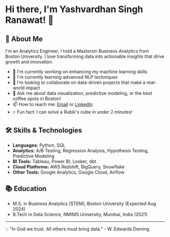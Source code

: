 # Hi there, I'm Yashvardhan Singh Ranawat! 👋

## 🚀 About Me
I'm an Analytics Engineer, I hold a Mastersin Business Analytics from Boston University. I love transforming data into actionable insights that drive growth and innovation.

- 🔭 I'm currently working on enhancing my machine learning skills
- 🌱 I'm currently learning advanced NLP techniques
- 👯 I'm looking to collaborate on data-driven projects that make a real-world impact
- 💬 Ask me about data visualization, predictive modeling, or the best coffee spots in Boston!
- 📫 How to reach me: [Email](mailto:yranawat@bu.edu) or [LinkedIn](https://www.linkedin.com/in/your-linkedin-profile)
- ⚡ Fun fact: I can solve a Rubik's cube in under 2 minutes!

## 🛠️ Skills & Technologies
- **Languages:** Python, SQL
- **Analytics:** A/B Testing, Regression Analysis, Hypothesis Testing, Predictive Modeling
- **BI Tools:** Tableau, Power BI, Looker, dbt
- **Cloud Platforms:** AWS Redshift, BigQuery, Snowflake
- **Other Tools:** Google Analytics, Google Cloud, Airflow

## 📚 Education
- M.S. in Business Analytics (STEM), Boston University (Expected Aug 2024)
- B.Tech in Data Science, NMIMS University, Mumbai, India (2021)

---

💡 "In God we trust. All others must bring data." - W. Edwards Deming
